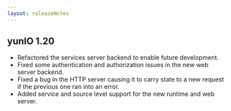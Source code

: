 ```yaml
---
layout: releaseNotes
---
```


## yunIO 1.20

- Refactored the services server backend to enable future development.
- Fixed some authentication and authorization issues in the new web server backend.
- Fixed a bug in the HTTP server causing it to carry state to a new request if the previous one ran into an error.
- Added service and source level support for the new runtime and web server.